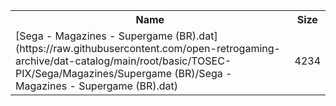 <table>
<tr><th>Name</th><th>Size</th></tr>
<tr><td>[Sega - Magazines - Supergame (BR).dat](https://raw.githubusercontent.com/open-retrogaming-archive/dat-catalog/main/root/basic/TOSEC-PIX/Sega/Magazines/Supergame (BR)/Sega - Magazines - Supergame (BR).dat)</td><td>4234</td></tr>
</table>
